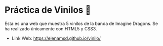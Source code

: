 # Práctica de Vinilos 💽

Esta es una web que muestra 5 vinilos de la banda de Imagine Dragons. Se ha realizado únicamente con HTML5 y CSS3.

- Link Web: https://elenamsd.github.io/vinilo/ 